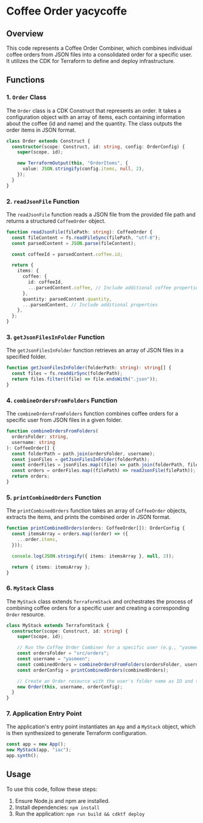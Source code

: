 # Coffee Order yacycoffe

## Overview

This code represents a Coffee Order Combiner, which combines individual coffee orders from JSON files into a consolidated order for a specific user. It utilizes the CDK for Terraform to define and deploy infrastructure.

## Functions

### 1. `Order` Class

The `Order` class is a CDK Construct that represents an order. It takes a configuration object with an array of items, each containing information about the coffee (id and name) and the quantity. The class outputs the order items in JSON format.

```typescript
class Order extends Construct {
  constructor(scope: Construct, id: string, config: OrderConfig) {
    super(scope, id);

    new TerraformOutput(this, "OrderItems", {
      value: JSON.stringify(config.items, null, 2),
    });
  }
}
```

### 2. `readJsonFile` Function

The `readJsonFile` function reads a JSON file from the provided file path and returns a structured `CoffeeOrder` object.

```typescript
function readJsonFile(filePath: string): CoffeeOrder {
  const fileContent = fs.readFileSync(filePath, "utf-8");
  const parsedContent = JSON.parse(fileContent);

  const coffeeId = parsedContent.coffee.id;

  return {
    items: {
      coffee: {
        id: coffeeId,
        ...parsedContent.coffee, // Include additional coffee properties
      },
      quantity: parsedContent.quantity,
      ...parsedContent, // Include additional properties
    },
  };
}
```

### 3. `getJsonFilesInFolder` Function

The `getJsonFilesInFolder` function retrieves an array of JSON files in a specified folder.

```typescript
function getJsonFilesInFolder(folderPath: string): string[] {
  const files = fs.readdirSync(folderPath);
  return files.filter((file) => file.endsWith(".json"));
}
```

### 4. `combineOrdersFromFolders` Function

The `combineOrdersFromFolders` function combines coffee orders for a specific user from JSON files in a given folder.

```typescript
function combineOrdersFromFolders(
  ordersFolder: string,
  username: string
): CoffeeOrder[] {
  const folderPath = path.join(ordersFolder, username);
  const jsonFiles = getJsonFilesInFolder(folderPath);
  const orderFiles = jsonFiles.map((file) => path.join(folderPath, file));
  const orders = orderFiles.map((filePath) => readJsonFile(filePath));
  return orders;
}
```

### 5. `printCombinedOrders` Function

The `printCombinedOrders` function takes an array of `CoffeeOrder` objects, extracts the items, and prints the combined order in JSON format.

```typescript
function printCombinedOrders(orders: CoffeeOrder[]): OrderConfig {
  const itemsArray = orders.map((order) => ({
    ...order.items,
  }));

  console.log(JSON.stringify({ items: itemsArray }, null, 2));

  return { items: itemsArray };
}
```

### 6. `MyStack` Class

The `MyStack` class extends `TerraformStack` and orchestrates the process of combining coffee orders for a specific user and creating a corresponding `Order` resource.

```typescript
class MyStack extends TerraformStack {
  constructor(scope: Construct, id: string) {
    super(scope, id);

    // Run the Coffee Order Combiner for a specific user (e.g., "yasmeen")
    const ordersFolder = "src/orders";
    const username = "yasmeen";
    const combinedOrders = combineOrdersFromFolders(ordersFolder, username);
    const orderConfig = printCombinedOrders(combinedOrders);

    // Create an Order resource with the user's folder name as ID and the items array as config
    new Order(this, username, orderConfig);
  }
}
```

### 7. Application Entry Point

The application's entry point instantiates an `App` and a `MyStack` object, which is then synthesized to generate Terraform configuration.

```typescript
const app = new App();
new MyStack(app, "iac");
app.synth();
```

## Usage

To use this code, follow these steps:

1. Ensure Node.js and npm are installed.
2. Install dependencies: `npm install`
3. Run the application: `npm run build && cdktf deploy`